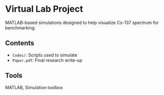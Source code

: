 # Virtual Lab Project

MATLAB-based simulations designed to help visualize Cs-137 spectrum for benchmarking.

## Contents
- `Codes/`: Scripts used to simulate
- `Paper.pdf`: Final research write-up

## Tools
MATLAB, Simulation toolbox

